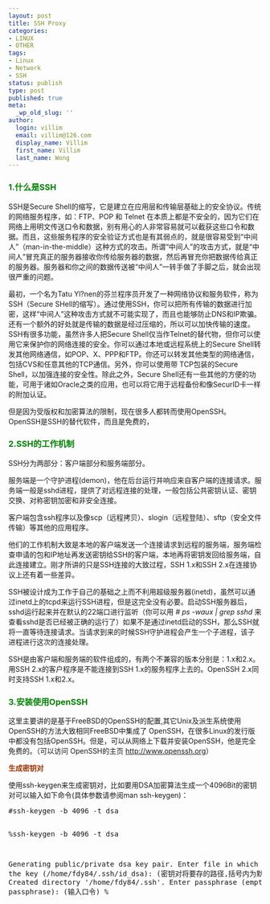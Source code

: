 ```yaml
---
layout: post
title: SSH Proxy
categories:
- LINUX
- OTHER
tags:
- Linux
- Network
- SSH
status: publish
type: post
published: true
meta:
  _wp_old_slug: ''
author:
  login: villim
  email: villim@126.com
  display_name: Villim
  first_name: Villim
  last_name: Wong
---
```

<h3><span style="color: #008000;">1.什么是SSH</span></h3>
<p>SSH是Secure Shell的缩写，它是建立在应用层和传输层基础上的安全协议。传统的网络服务程序，如：FTP、POP 和 Telnet 在本质上都是不安全的，因为它们在网络上用明文传送口令和数据，别有用心的人非常容易就可以截获这些口令和数据。而且，这些服务程序的安全验证方式也是有其弱点的，就是很容易受到“中间人”（man-in-the-middle）这种方式的攻击。所谓“中间人”的攻击方式，就是“中间人”冒充真正的服务器接收你传给服务器的数据，然后再冒充你把数据传给真正的服务器。服务器和你之间的数据传送被“中间人”一转手做了手脚之后，就会出现很严重的问题。</p>
<p>最初，一个名为Tatu Yl?nen的芬兰程序员开发了一种网络协议和服务软件，称为SSH（Secure SHell的缩写）。通过使用SSH，你可以把所有传输的数据进行加密，这样“中间人”这种攻击方式就不可能实现了，而且也能够防止DNS和IP欺骗。还有一个额外的好处就是传输的数据是经过压缩的，所以可以加快传输的速度。SSH有很多功能，虽然许多人把Secure Shell仅当作Telnet的替代物，但你可以使用它来保护你的网络连接的安全。你可以通过本地或远程系统上的Secure Shell转发其他网络通信，如POP、X、PPP和FTP。你还可以转发其他类型的网络通信，包括CVS和任意其他的TCP通信。另外，你可以使用带 TCP包装的Secure Shell，以加强连接的安全性。除此之外，Secure Shell还有一些其他的方便的功能，可用于诸如Oracle之类的应用，也可以将它用于远程备份和像SecurID卡一样的附加认证。</p>
<p>但是因为受版权和加密算法的限制，现在很多人都转而使用OpenSSH。OpenSSH是SSH的替代软件，而且是免费的，</p>
<h3><span style="color: #008000;">2.SSH的工作机制</span></h3>
<p>SSH分为两部分：客户端部分和服务端部分。</p>
<p>服务端是一个守护进程(demon)，他在后台运行并响应来自客户端的连接请求。服务端一般是sshd进程，提供了对远程连接的处理，一般包括公共密钥认证、密钥交换、对称密钥加密和非安全连接。</p>
<p>客户端包含ssh程序以及像scp（远程拷贝）、slogin（远程登陆）、sftp（安全文件传输）等其他的应用程序。</p>
<p>他们的工作机制大致是本地的客户端发送一个连接请求到远程的服务端，服务端检查申请的包和IP地址再发送密钥给SSH的客户端，本地再将密钥发回给服务端，自此连接建立。刚才所讲的只是SSH连接的大致过程，SSH 1.x和SSH 2.x在连接协议上还有着一些差异。</p>
<p>SSH被设计成为工作于自己的基础之上而不利用超级服务器(inetd)，虽然可以通过inetd上的tcpd来运行SSH进程，但是这完全没有必要。启动SSH服务器后，sshd运行起来并在默认的22端口进行监听（你可以用 <em># ps -waux | grep sshd</em> 来查看sshd是否已经被正确的运行了）如果不是通过inetd启动的SSH，那么SSH就将一直等待连接请求。当请求到来的时候SSH守护进程会产生一个子进程，该子进程进行这次的连接处理。</p>
<p>SSH是由客户端和服务端的软件组成的，有两个不兼容的版本分别是：1.x和2.x。用SSH 2.x的客户程序是不能连接到SSH 1.x的服务程序上去的。OpenSSH 2.x同时支持SSH 1.x和2.x。</p>
<h3><span style="color: #008000;">3.安装使用OpenSSH</span></h3>
<p>这里主要讲的是基于FreeBSD的OpenSSH的配置,其它Unix及派生系统使用OpenSSH的方法大致相同FreeBSD中集成了 OpenSSH，在很多Linux的发行版中都没有包括OpenSSH。但是，可以从网络上下载并安装OpenSSH，他是完全免费的。（可以访问 OpenSSH的主页 <a href="http://www.openssh.org/">http://www.openssh.org</a>）</p>
<p><span style="color: #993300;"><strong>生成密钥对</strong></span></p>
<p>使用ssh-keygen来生成密钥对，比如要用DSA加密算法生成一个4096Bit的密钥对可以输入如下命令(具体参数请参阅man ssh-keygen)：</p>
<pre class="brush:shell">#ssh-keygen -b 4096 -t dsa

%ssh-keygen -b 4096 -t dsa

Generating public/private dsa key pair.
Enter file in which to save the key (/home/fdy84/.ssh/id_dsa):
(密钥对将要存的路径,括号内为默认)
Created directory '/home/fdy84/.ssh'.
Enter passphrase (empty for no passphrase):
(输入口令)%</pre>
